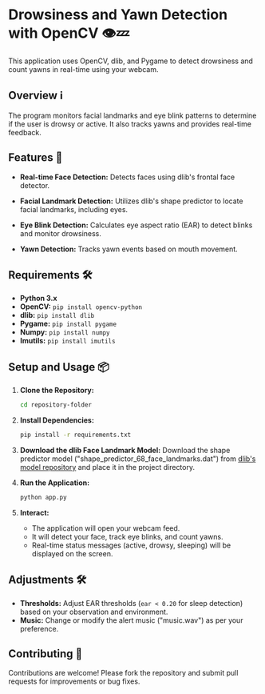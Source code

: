 # Drowsiness and Yawn Detection with OpenCV 👁️💤

This application uses OpenCV, dlib, and Pygame to detect drowsiness and count yawns in real-time using your webcam.

## Overview ℹ️

The program monitors facial landmarks and eye blink patterns to determine if the user is drowsy or active. It also tracks yawns and provides real-time feedback.

## Features 🚀

- **Real-time Face Detection:** Detects faces using dlib's frontal face detector.
  
- **Facial Landmark Detection:** Utilizes dlib's shape predictor to locate facial landmarks, including eyes.
  
- **Eye Blink Detection:** Calculates eye aspect ratio (EAR) to detect blinks and monitor drowsiness.
  
- **Yawn Detection:** Tracks yawn events based on mouth movement.

## Requirements 🛠️

- **Python 3.x**
- **OpenCV:** `pip install opencv-python`
- **dlib:** `pip install dlib`
- **Pygame:** `pip install pygame`
- **Numpy:** `pip install numpy`
- **Imutils:** `pip install imutils`

## Setup and Usage 📦

1. **Clone the Repository:**
   ```bash
   cd repository-folder
   ```

2. **Install Dependencies:**
   ```bash
   pip install -r requirements.txt
   ```

3. **Download the dlib Face Landmark Model:**
   Download the shape predictor model ("shape_predictor_68_face_landmarks.dat") from [dlib's model repository](http://dlib.net/files/shape_predictor_68_face_landmarks.dat.bz2) and place it in the project directory.

4. **Run the Application:**
   ```bash
   python app.py
   ```

5. **Interact:**
   - The application will open your webcam feed.
   - It will detect your face, track eye blinks, and count yawns.
   - Real-time status messages (active, drowsy, sleeping) will be displayed on the screen.

## Adjustments 🛠️

- **Thresholds:** Adjust EAR thresholds (`ear < 0.20` for sleep detection) based on your observation and environment.
- **Music:** Change or modify the alert music ("music.wav") as per your preference.

## Contributing 🤝

Contributions are welcome! Please fork the repository and submit pull requests for improvements or bug fixes.
